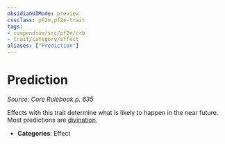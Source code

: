```yaml
---
obsidianUIMode: preview
cssclass: pf2e,pf2e-trait
tags:
- compendium/src/pf2e/crb
- trait/category/effect
aliases: ["Prediction"]
---
```

# Prediction  
*Source: Core Rulebook p. 635*  

Effects with this trait determine what is likely to happen in the near future. Most predictions are [divination](/rules/traits/divination.md).

- **Categories**: Effect